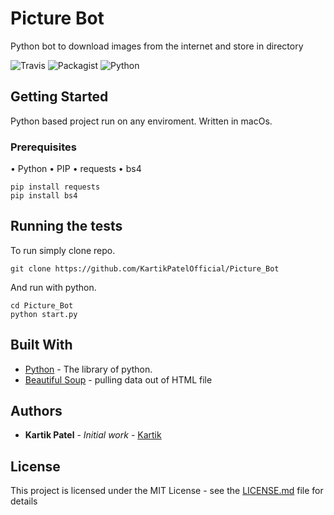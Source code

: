 # Picture Bot

Python bot to download images from the internet and store in directory


![Travis](https://img.shields.io/travis/USER/REPO.svg)
![Packagist](https://img.shields.io/packagist/l/doctrine/orm.svg)
![Python](https://img.shields.io/badge/Python-2.7.10-blue.svg)


## Getting Started

Python based project run on any enviroment. Written in macOs.

### Prerequisites

• Python
• PIP
• requests
• bs4

```
pip install requests
pip install bs4
```

## Running the tests


To run simply clone repo.

```
git clone https://github.com/KartikPatelOfficial/Picture_Bot
```

And run with python.

```
cd Picture_Bot
python start.py
```

## Built With

* [Python](https://www.python.org/) - The library of python.
* [Beautiful Soup](https://www.crummy.com/software/BeautifulSoup/bs4/doc/) - pulling data out of HTML file

## Authors

* **Kartik Patel** - *Initial work* - [Kartik](https://github.com/KartikPatelOfficial)

## License

This project is licensed under the MIT License - see the [LICENSE.md](LICENSE.md) file for details

